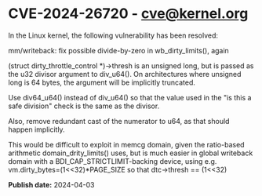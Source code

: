 # CVE-2024-26720 - cve@kernel.org

In the Linux kernel, the following vulnerability has been resolved:

mm/writeback: fix possible divide-by-zero in wb_dirty_limits(), again

(struct dirty_throttle_control *)->thresh is an unsigned long, but is
passed as the u32 divisor argument to div_u64().  On architectures where
unsigned long is 64 bytes, the argument will be implicitly truncated.

Use div64_u64() instead of div_u64() so that the value used in the "is
this a safe division" check is the same as the divisor.

Also, remove redundant cast of the numerator to u64, as that should happen
implicitly.

This would be difficult to exploit in memcg domain, given the ratio-based
arithmetic domain_drity_limits() uses, but is much easier in global
writeback domain with a BDI_CAP_STRICTLIMIT-backing device, using e.g. 
vm.dirty_bytes=(1<<32)*PAGE_SIZE so that dtc->thresh == (1<<32)

**Publish date:** 2024-04-03
